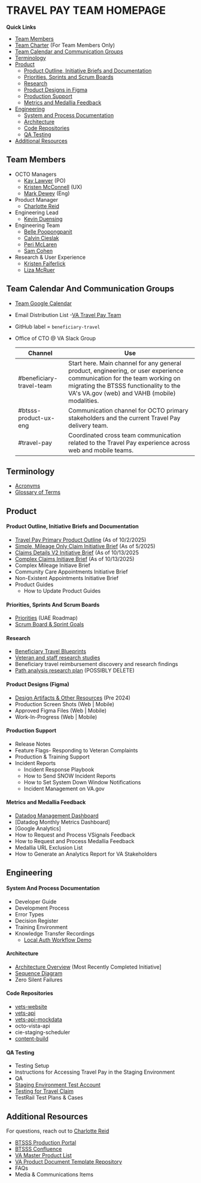 # TRAVEL PAY TEAM HOMEPAGE

**Quick Links**

- [Team Members](#team-members) 
- [Team Charter](https://docs.google.com/document/d/1Gk3Ry3avBGy9ExpSxS8M9XBQ2eY-CHMNmkMrqsAA_T8/edit?tab=t.0) (For Team Members Only)
- [Team Calendar and Communication Groups](#team-calendar-and-communication-groups)
- [Terminology](#terminology)
- [Product](#product)
  - [Product Outline, Initiative Briefs and Documentation](#product-outline-initiative-briefs-and-documentation)
  - [Priorities, Sprints and Scrum Boards](#priorities-sprints-and-scrum-boards)
  - [Research](#research)
  - [Product Designs in Figma](#product-designs-in-figma)
  - [Production Support](#production-support)
  - [Metrics and Medallia Feedback](#metrics-and-medallia-feedback)
- [Engineering](#engineering)
  - [System and Process Documentation](#system-and-process-documentation)
  - [Architecture](#architecture)
  - [Code Repositories](#code-repositories)
  - [QA Testing](#qa-testing)
- [Additional Resources](#additional-resources)
  
## Team Members
- OCTO Managers
  - [Kay Lawyer](https://dsva.slack.com/team/U7T6EKTK9)  (PO)
  - [Kristen McConnell](https://dsva.slack.com/team/U0158T9DJCA)  (UX)
  - [Mark Dewey](https://dsva.slack.com/team/U03Q3UP7RPS) (Eng)
- Product Manager
  - [Charlotte Reid](https://dsva.slack.com/team/U0959FK0X89)
- Engineering Lead
  - [Kevin Duensing](https://dsva.slack.com/team/U01NU8D1Q5B)
- Engineering Team
  - [Belle Poopongpanit](https://dsva.slack.com/team/U0792S0B4TH)
  - [Calvin Cieslak](https://dsva.slack.com/team/U0894STJS9F)
  - [Peri McLaren](https://dsva.slack.com/team/U06AWAQGJQ4)
  - [Sam Cohen](https://dsva.slack.com/team/U0928AG5MGF)
- Research & User Experience
  - [Kristen Faiferlick](https://dsva.slack.com/team/U03SWD93525)
  - [Liza McRuer](https://dsva.slack.com/team/U08Q9AD01RS)

## Team Calendar And Communication Groups
- [Team Google Calendar](https://calendar.google.com/calendar/embed?src=c_120280dbf3b8ebf243e62538c49795f57cc5bcaadea1832d56c5125f63fcb0b9%40group.calendar.google.com&ctz=America%2FNew_York)
- Email Distribution List -[VA Travel Pay Team](mailto:@va-btsss-team@adhocteam.us)
- GitHub label = `beneficiary-travel`   
- Office of CTO @ VA Slack Group

    | Channel | Use | 
    |---|---|
    | #beneficiary-travel-team | Start here. Main channel for any general product, engineering, or user experience communication for the team working on migrating the BTSSS functionality to the VA's VA.gov (web) and VAHB (mobile) modalities. |
    | #btsss-product-ux-eng | Communication channel for OCTO primary stakeholders and the current Travel Pay delivery team. |
    | #travel-pay | Coordinated cross team communication related to the Travel Pay experience across web and mobile teams. |

## Terminology
 - [Acronyms](https://github.com/department-of-veterans-affairs/va.gov-team/blob/master/products/health-care/beneficiary-travel/other/Acronyms.md)
 - [Glossary of Terms](https://github.com/department-of-veterans-affairs/va.gov-team/blob/master/products/health-care/beneficiary-travel/research/Desktop%20Research/glossary%20of%20terms.md)

## Product

#### Product Outline, Initiative Briefs and Documentation
- [Travel Pay Primary Product Outline](https://github.com/department-of-veterans-affairs/va.gov-team/blob/master/products/health-care/beneficiary-travel/product/README.md) (As of 10/2/2025)
- [Simple, Mileage Only Claim Initiative Brief](https://github.com/department-of-veterans-affairs/va.gov-team/blob/master/products/health-care/beneficiary-travel/product/initiatives/SMOC/smoc_initiative%20brief.md) (As of 5/2025)
- [Claims Details V2 Initiative Brief](https://github.com/department-of-veterans-affairs/va.gov-team/blob/master/products/health-care/beneficiary-travel/product/initiatives/claim_details_v2/claim_details_v2_initiative_brief.md)  (As of 10/13/2025
- [Complex Claims Initiave Brief](https://github.com/department-of-veterans-affairs/va.gov-team/blob/master/products/health-care/beneficiary-travel/product/initiatives/complex-claims/complex-claims-initiative-brief.md)   (As of 10/13/2025)
- Complex Mileage Initiave Brief
- Community Care Appointments Initiative Brief
- Non-Existent Appointments Initiative Brief
- Product Guides 
  - How to Update Product Guides 

#### Priorities, Sprints And Scrum Boards
- [Priorities](https://github.com/orgs/department-of-veterans-affairs/projects/1713/views/2?sliceBy%5Bvalue%5D=%F0%9F%9A%97+Ursa+Minor+%28Travel%29) (UAE Roadmap)
- [Scrum Board & Sprint Goals](https://github.com/orgs/department-of-veterans-affairs/projects/1525)

#### Research
- [Beneficiary Travel Blueprints](https://app.mural.co/t/departmentofveteransaffairs9999/m/departmentofveteransaffairs9999/1712673980094/648adf9a347a7618219b71f7923b48ffa09764f6?wid=126-1718154129143&sender=ucbacbd1daef36939e8aa2288)
- [Veteran and staff research studies](https://github.com/department-of-veterans-affairs/va.gov-team/tree/master/products/health-care/beneficiary-travel/Omnichannel-Collaboration#research)
- Beneficiary travel reimbursement discovery and research findings
- [Path analysis research plan](https://github.com/department-of-veterans-affairs/va.gov-research-repository/issues/104)   (POSSIBLY DELETE)

#### Product Designs (Figma)
- [Design Artifacts & Other Resources](https://github.com/department-of-veterans-affairs/va.gov-team/tree/master/products/health-care/beneficiary-travel/Omnichannel-Collaboration#design-artifacts-and-other-resources)  (Pre 2024)
- Production Screen Shots (Web | Mobile)
- Approved Figma Files (Web | Mobile)
- Work-In-Progress (Web | Mobile)

#### Production Support
- Release Notes
- Feature Flags- Responding to Veteran Complaints
- Production & Training Support
- Incident Reports
  - Incident Response Playbook
  - How to Send SNOW Incident Reports
  - How to Set System Down Window Notifications
  - Incident Management on VA.gov

#### Metrics and Medallia Feedback
- [Datadog Management Dashboard](https://vagov.ddog-gov.com/dashboard/27b-m6k-7an/travel-pay-smoc-performance-dashboard)
- [Datadog Monthly Metrics Dashboard]
- [Google Analytics]
- How to Request and Process VSignals Feedback
- How to Request and Process Medallia Feedback
- Medallia URL Exclusion List
- How to Generate an Analytics Report for VA Stakeholders

## Engineering

#### System And Process Documentation
- Developer Guide
- Development Process
- Error Types
- Decision Register
- Training Environment
- Knowledge Transfer Recordings
  - [Local Auth Workflow Demo](https://drive.google.com/file/d/1If5qD48b8Fxk7nfuQ2EZfVW8hDW465xP/view?usp=drive_web)

#### Architecture
- [Architecture Overview](https://github.com/department-of-veterans-affairs/va.gov-team/blob/master/products/health-care/beneficiary-travel/engineering/submit-claim/container_vagov_travel_pay.png) (Most Recently Completed Initiative]
- [Sequence Diagram](https://github.com/department-of-veterans-affairs/va.gov-team/blob/master/products/health-care/beneficiary-travel/engineering/submit-claim/full-sequence-diagram.md)
- Zero Silent Failures 
 
#### Code Repositories
- [vets-website](https://github.com/department-of-veterans-affairs/vets-website)
- [vets-api](https://github.com/department-of-veterans-affairs/vets-api)
- [vets-api-mockdata](https://github.com/department-of-veterans-affairs/vets-api-mockdata)
- octo-vista-api
- cie-staging-scheduler
- [content-build](https://github.com/department-of-veterans-affairs/content-build)

#### QA Testing 
- Testing Setup
- Instructions for Accessing Travel Pay in the Staging Environment
- QA
- [Staging Environment Test Account](https://github.com/department-of-veterans-affairs/va.gov-team-sensitive/blob/master/Administrative/vagov-users/staging-test-accounts-travel-pay.md#staging-user-nolle-barakat)
- [Testing for Travel Claim](https://github.com/department-of-veterans-affairs/va.gov-team/blob/4fb13e011b8bdea026e3f39e669602de356c3104/products/health-care/beneficiary-travel/engineering/test.data.md)
- TestRail Test Plans & Cases

## Additional Resources 
For questions, reach out to [Charlotte Reid](https://dsva.slack.com/team/U0959FK0X89)
- [BTSSS Production Portal](https://dvagov-btsss.dynamics365portals.us/)
- [BTSSS Confluence](https://community.max.gov/pages/viewpage.action?pageId=2226803040)
- [VA Master Product List](https://github.com/department-of-veterans-affairs/va.gov-team/tree/master/products)
- [VA Product Document Template Repository](https://github.com/department-of-veterans-affairs/va.gov-team/tree/master/platform/product-management)
- FAQs
- Media & Communications Items
